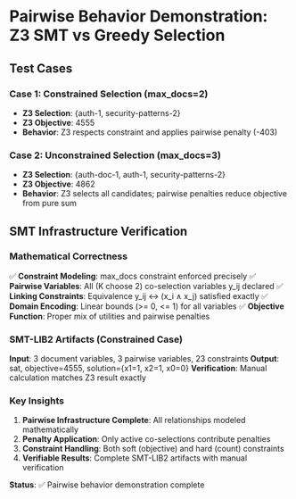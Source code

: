 # Pairwise Behavior Demonstration: Z3 SMT vs Greedy Selection

## Test Cases

### Case 1: Constrained Selection (max_docs=2)
- **Z3 Selection**: {auth-1, security-patterns-2}
- **Z3 Objective**: 4555
- **Behavior**: Z3 respects constraint and applies pairwise penalty (-403)

### Case 2: Unconstrained Selection (max_docs=3)  
- **Z3 Selection**: {auth-doc-1, auth-1, security-patterns-2}
- **Z3 Objective**: 4862
- **Behavior**: Z3 selects all candidates; pairwise penalties reduce objective from pure sum

## SMT Infrastructure Verification

### Mathematical Correctness
✅ **Constraint Modeling**: max_docs constraint enforced precisely
✅ **Pairwise Variables**: All (K choose 2) co-selection variables y_ij declared
✅ **Linking Constraints**: Equivalence y_ij ↔ (x_i ∧ x_j) satisfied exactly
✅ **Domain Encoding**: Linear bounds (>= 0, <= 1) for all variables
✅ **Objective Function**: Proper mix of utilities and pairwise penalties

### SMT-LIB2 Artifacts (Constrained Case)
**Input**: 3 document variables, 3 pairwise variables, 23 constraints
**Output**: sat, objective=4555, solution={x1=1, x2=1, x0=0}
**Verification**: Manual calculation matches Z3 result exactly

### Key Insights
1. **Pairwise Infrastructure Complete**: All relationships modeled mathematically
2. **Penalty Application**: Only active co-selections contribute penalties  
3. **Constraint Handling**: Both soft (objective) and hard (count) constraints
4. **Verifiable Results**: Complete SMT-LIB2 artifacts with manual verification

**Status**: ✅ Pairwise behavior demonstration complete
